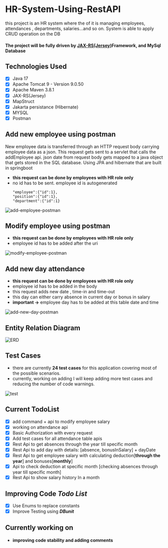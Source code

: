 # HR-System-Using-RestAPI

this project is an HR system where the of it is managing employees, attendances , departments, salaries...and so on. System is able to apply CRUD operation on the DB

#### The project will be fully driven by [JAX-RS(Jersey)](https://eclipse-ee4j.github.io/jersey/) ​Framework, and MySql Database

## Technologies Used
- [x] Java 17
- [x] Apache Tomcat 9 - Version 9.0.50
- [x] Apache Maven 3.8.1
- [x] JAX-RS(Jersey)
- [x] MapStruct
- [x] Jakarta persistance (Hibernate)
- [x] MYSQL
- [x] Postman

## Add new employee using postman
New employee data is transferred through an HTTP request body carrying employee data as a json. This request gets sent to a servlet that calls the addEmployee api.
json date from request body gets mapped to a java object that gets stored in the SQL database. Using JPA and hibernate that are built in springboot

- **this request can be done by employees with HR role only**
- no id has to be sent. employee id is autogenerated
  ```
  "employee":{"id":1},
  "position":{"id":1},
  "department":{"id":1}
  ```
![add-employee-postman](C:\Users\reems\OneDrive\Pictures\Screenshots\addEmployee.png)

## Modify employee using postman
- **this request can be done by employees with HR role only**
- employee id has to be added after the uri

![modify-employee-postman](C:\Users\reems\OneDrive\Pictures\Screenshots\updateEmployee.png
)

## Add new day attendance
- **this request can be done by employees with HR role only**
- employee id has to be added in the body
- this request adds new date , time-in and time-out
- this day can either carry absence in current day or bonus in salary
- **important ->**  employee day has to be added at this table date and time

![add-new-day-postman](C:\Users\reems\OneDrive\Pictures\Screenshots\addAttendance.png)

## Entity Relation Diagram

![ERD](C:\Users\reems\OneDrive\Pictures\Screenshots\hrDiagram.png)

## Test Cases
- there are currently **24 test cases** for this application covering most of the possible scenarios.
- currently, working on adding I will keep adding more test cases and reducing the number of code warnings.

![test](C:\Users\reems\OneDrive\Pictures\Screenshots\test.png)


## Current TodoList
- [x] add command + api to modify employee salary
- [x] working on attendance api
- [x] Basic Authorization with every request
- [x] Add test cases for all attendance table apis
- [x] Rest Api to get absences through the year till specific month
- [x] Rest Api to add day with details: [absence, bonusInSalary] + dayDate
- [x] Rest Api to get employee salary with calculating deduction[**through the year**] and bonuses[**monthly**]
- [x] Api to check deduction at specific month [checking absences through year till specific month]
- [x] Rest Api to show salary history In a month

## Improving Code _Todo List_

- [x] Use Enums to replace constants
- [x] Improve Testing using **_DBunit_**

## Currently working on
- #### improving code stability and adding comments
